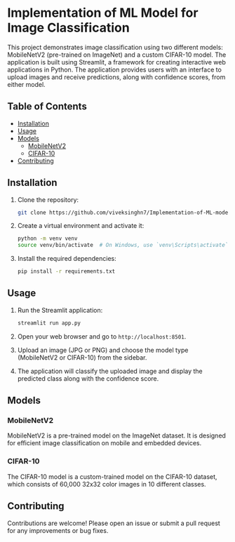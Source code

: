 # Implementation of ML Model for Image Classification

This project demonstrates image classification using two different models: MobileNetV2 (pre-trained on ImageNet) and a custom CIFAR-10 model. The application is built using Streamlit, a framework for creating interactive web applications in Python. The application provides users with an interface to upload images and receive predictions, along with confidence scores, from either model.

## Table of Contents
- [Installation](#installation)
- [Usage](#usage)
- [Models](#models)
  - [MobileNetV2](#mobilenetv2)
  - [CIFAR-10](#cifar-10)
- [Contributing](#contributing)

## Installation

1. Clone the repository:
    ```bash
    git clone https://github.com/viveksinghn7/Implementation-of-ML-model-for-image-classification.git
    ```

2. Create a virtual environment and activate it:
    ```bash
    python -m venv venv
    source venv/bin/activate  # On Windows, use `venv\Scripts\activate`
    ```

3. Install the required dependencies:
    ```bash
    pip install -r requirements.txt
    ```

## Usage

1. Run the Streamlit application:
    ```bash
    streamlit run app.py
    ```

2. Open your web browser and go to `http://localhost:8501`.

3. Upload an image (JPG or PNG) and choose the model type (MobileNetV2 or CIFAR-10) from the sidebar.

4. The application will classify the uploaded image and display the predicted class along with the confidence score.

## Models

### MobileNetV2

MobileNetV2 is a pre-trained model on the ImageNet dataset. It is designed for efficient image classification on mobile and embedded devices.

### CIFAR-10

The CIFAR-10 model is a custom-trained model on the CIFAR-10 dataset, which consists of 60,000 32x32 color images in 10 different classes.

## Contributing

Contributions are welcome! Please open an issue or submit a pull request for any improvements or bug fixes.
